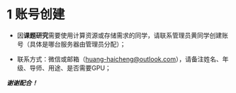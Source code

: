 # 1 账号创建

- 因**课题研究**需要使用计算资源或存储需求的同学，请联系管理员黄同学创建账号（具体是哪台服务器由管理员分配）；

- 联系方式：微信或邮箱（huang-haicheng@outlook.com），请备注姓名、年级、导师、用途、是否需要GPU；

***谢谢配合！***
